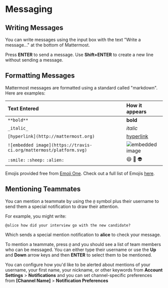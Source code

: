 # Messaging

## Writing Messages

You can write messages using the input box with the text "Write a message..." at the bottom of Mattermost. 

Press **ENTER** to send a message. Use **Shift+ENTER** to create a new line without sending a message. 

## Formatting Messages

Mattermost messages are formatted using a standard called "markdown". Here are examples: 

| Text Entered | How it appears |
|:---------------|:---------------|
|`**bold**`| **bold** |   
| `_italic_`|_italic_|
|`[hyperlink](http://mattermost.org)`|[hyperlink](http://mattermost.org)|
|`![embedded image](https://travis-ci.org/mattermost/platform.svg)`|![embedded image](https://travis-ci.org/mattermost/platform.svg)|
|`:smile:` `:sheep:` `:alien:`|:smile: :sheep: :alien:|

Emojis provided free from [Emoji One](http://emojione.com/). Check out a full list of Emojis [here](http://emoji.codes/).


## Mentioning Teammates

You can mention a teammate by using the `@` symbol plus their username to send them a special notification to draw their attention. 

For example, you might write: 

```
@alice how did your interview go with the new candidate?
``` 

Which sends a special mention notification to **alice** to check your message. 

To mention a teammate, press `@` and you should see a list of team members who can be messaged. You can either type their username or use the **Up** and **Down** arrow keys and then **ENTER** to select them to be mentioned. 

You can configure how you'd like to be alerted about mentions of your username, your first name, your nickname, or other keywords from **Account Settings** > **Notifications** and you can set channel-specific preferences from **[Channel Name]** > **Notification Preferences** 
